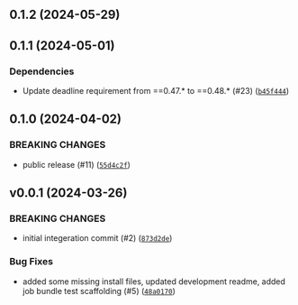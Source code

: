 ## 0.1.2 (2024-05-29)




## 0.1.1 (2024-05-01)

### Dependencies
* Update deadline requirement from ==0.47.* to ==0.48.* (#23) ([`b45f444`](https://github.com/aws-deadline/deadline-cloud-for-3ds-max/commit/b45f444c91d5655c7c5b8278973a540a349c2b5e))


## 0.1.0 (2024-04-02)

### BREAKING CHANGES
* public release (#11) ([`55d4c2f`](https://github.com/aws-deadline/deadline-cloud-for-3ds-max/commit/55d4c2fbeeb76f036466f1754d2b0a205251d939))



## v0.0.1 (2024-03-26)

### BREAKING CHANGES
* initial integeration commit (#2) ([`873d2de`](https://github.com/aws-deadline/deadline-cloud-for-3ds-max/commit/873d2ded6d1dfe1f590e9e3460bd76266954efc0))


### Bug Fixes
* added some missing install files, updated development readme, added job bundle test scaffolding (#5) ([`48a0170`](https://github.com/aws-deadline/deadline-cloud-for-3ds-max/commit/48a0170de5b738c3abe3d8d416c23c10fa4aa618))


